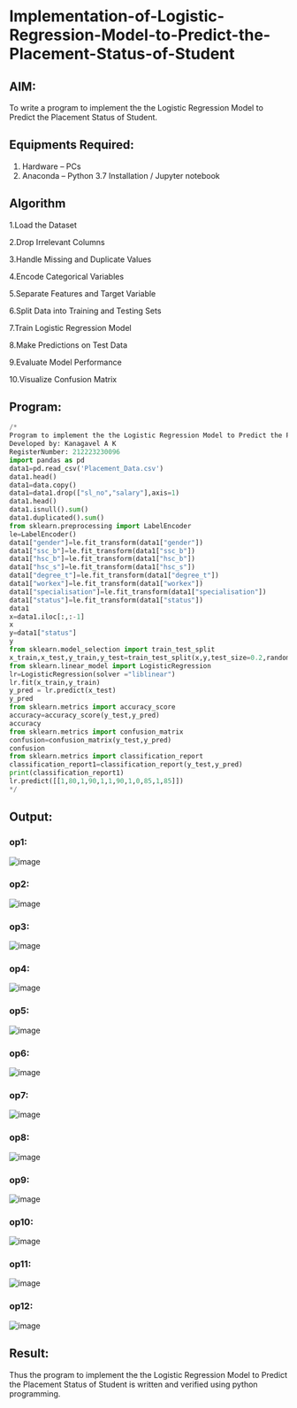 # Implementation-of-Logistic-Regression-Model-to-Predict-the-Placement-Status-of-Student

## AIM:
To write a program to implement the the Logistic Regression Model to Predict the Placement Status of Student.

## Equipments Required:
1. Hardware – PCs
2. Anaconda – Python 3.7 Installation / Jupyter notebook

## Algorithm
1.Load the Dataset

2.Drop Irrelevant Columns

3.Handle Missing and Duplicate Values

4.Encode Categorical Variables

5.Separate Features and Target Variable

6.Split Data into Training and Testing Sets

7.Train Logistic Regression Model

8.Make Predictions on Test Data

9.Evaluate Model Performance

10.Visualize Confusion Matrix


## Program:
```py
/*
Program to implement the the Logistic Regression Model to Predict the Placement Status of Student.
Developed by: Kanagavel A K
RegisterNumber: 212223230096
import pandas as pd
data1=pd.read_csv('Placement_Data.csv')
data1.head()
data1=data.copy()
data1=data1.drop(["sl_no","salary"],axis=1)
data1.head()
data1.isnull().sum()
data1.duplicated().sum()
from sklearn.preprocessing import LabelEncoder
le=LabelEncoder()
data1["gender"]=le.fit_transform(data1["gender"])
data1["ssc_b"]=le.fit_transform(data1["ssc_b"])
data1["hsc_b"]=le.fit_transform(data1["hsc_b"])
data1["hsc_s"]=le.fit_transform(data1["hsc_s"])
data1["degree_t"]=le.fit_transform(data1["degree_t"])
data1["workex"]=le.fit_transform(data1["workex"])
data1["specialisation"]=le.fit_transform(data1["specialisation"])
data1["status"]=le.fit_transform(data1["status"])
data1
x=data1.iloc[:,:-1]
x
y=data1["status"]
y
from sklearn.model_selection import train_test_split
x_train,x_test,y_train,y_test=train_test_split(x,y,test_size=0.2,random_state=0)
from sklearn.linear_model import LogisticRegression 
lr=LogisticRegression(solver ="liblinear")
lr.fit(x_train,y_train)
y_pred = lr.predict(x_test)
y_pred
from sklearn.metrics import accuracy_score
accuracy=accuracy_score(y_test,y_pred)
accuracy
from sklearn.metrics import confusion_matrix
confusion=confusion_matrix(y_test,y_pred)
confusion
from sklearn.metrics import classification_report
classification_report1=classification_report(y_test,y_pred)
print(classification_report1)
lr.predict([[1,80,1,90,1,1,90,1,0,85,1,85]])
*/
```

## Output:
### op1:
![image](https://github.com/user-attachments/assets/71453f77-4b5f-495f-9436-9cd0769f5d31)
### op2:
![image](https://github.com/user-attachments/assets/0ecc2a49-9112-480d-a1b5-969672e84aa1)
### op3:
![image](https://github.com/user-attachments/assets/85237170-99eb-4cb2-8bcd-326d65c99e77)
### op4:
![image](https://github.com/user-attachments/assets/15bbe57f-6248-4e6d-940d-4279ddde2e5e)
### op5:
![image](https://github.com/user-attachments/assets/3f796858-aea1-46bc-a189-9879d8cad314)
### op6:
![image](https://github.com/user-attachments/assets/7f4fb20e-21ea-4606-9d0b-bbc5ad79b708)
### op7:
![image](https://github.com/user-attachments/assets/efe334fa-2401-48a4-a392-1f8e42490bb1)
### op8:
  ![image](https://github.com/user-attachments/assets/7e77fc00-54b9-43c7-b259-e38e51e8ed68)

### op9:
![image](https://github.com/user-attachments/assets/0e2924aa-cd18-426e-af28-fb5e9efb7df5)

### op10:
![image](https://github.com/user-attachments/assets/ea84e14a-35d4-4739-a2bc-4e67e79a23a2)

### op11:
![image](https://github.com/user-attachments/assets/f2e82f7d-81cb-40c1-9ef8-161a5772d603)
### op12:
![image](https://github.com/user-attachments/assets/4d8184c1-0f65-416b-a357-a64de88aa7a8)




## Result:
Thus the program to implement the the Logistic Regression Model to Predict the Placement Status of Student is written and verified using python programming.
